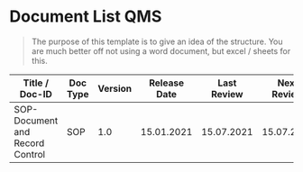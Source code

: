 # Document List QMS

> The purpose of this template is to give an idea of the structure. You are much better off not using a word
> document, but excel / sheets for this.

| Title / Doc-ID                  | Doc Type | Version | Release Date | Last Review | Next Review | Process Owner | Comment |
|---------------------------------|----------|---------|--------------|-------------|-------------|---------------|---------|
| SOP-Document and Record Control | SOP      | 1.0     | 15.01.2021   | 15.07.2021  | 15.07.2022  | QMO           |         |
